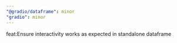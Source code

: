 ```yaml
---
"@gradio/dataframe": minor
"gradio": minor
---
```


feat:Ensure interactivity works as expected in standalone dataframe
